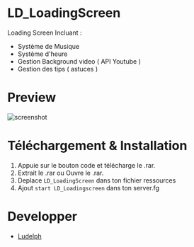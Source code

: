 # LD_LoadingScreen
Loading Screen Incluant : 
* Système de Musique
* Système d'heure
* Gestion Background video ( API Youtube )
* Gestion des tips ( astuces )


# Preview
![screenshot]([[https://i.ibb.co/72bxxc3/image.png](https://i.ibb.co/72bxxc3/image.png)]) 

# Téléchargement & Installation
1) Appuie sur le bouton code et télécharge le .rar.
2) Extrait le .rar ou Ouvre le .rar.
3) Deplace `LD_LoadingScreen` dans ton fichier ressources
4) Ajout `start LD_Loadingscreen` dans ton server.fg

# Developper
* [Ludelph](https://github.com/Ludelph)

